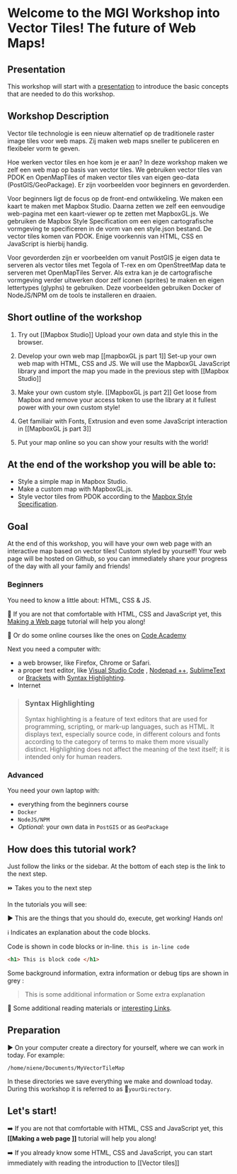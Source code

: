 # Welcome to the MGI Workshop into Vector Tiles! The future of Web Maps! 

## Presentation

This workshop will start with a [presentation](https://nieneb.github.io/mgi_workshop/) to introduce the basic concepts that are needed to do this workshop.

## Workshop Description

Vector tile technologie is een nieuw alternatief op de traditionele raster image tiles voor web maps. Zij maken web maps sneller te publiceren en flexibeler vorm te geven.

Hoe werken vector tiles en hoe kom je er aan? In deze workshop maken we zelf een web map op basis van vector tiles. We gebruiken vector tiles van PDOK en OpenMapTiles of maken vector tiles van eigen geo-data (PostGIS/GeoPackage). Er zijn voorbeelden voor beginners en gevorderden.

Voor beginners ligt de focus op de front-end ontwikkeling. We maken een kaart te maken met Mapbox Studio. Daarna zetten we zelf een eenvoudige web-pagina met een kaart-viewer op te zetten met MapboxGL.js. We gebruiken de Mapbox Style Specification om een eigen cartografische vormgeving te specificeren in de vorm van een style.json bestand. De vector tiles komen van PDOK. Enige voorkennis van HTML, CSS en JavaScript is hierbij handig.

Voor gevorderden zijn er voorbeelden om vanuit PostGIS je eigen data te serveren als vector tiles met Tegola of T-rex en om OpenStreetMap data te serveren met OpenMapTiles Server. Als extra kan je de cartografische vormgeving verder uitwerken door zelf iconen (sprites) te maken en eigen lettertypes (glyphs) te gebruiken. Deze voorbeelden gebruiken Docker of NodeJS/NPM om de tools te installeren en draaien.

## Short outline of the workshop

1. Try out [[Mapbox Studio]]
Upload your own data and style this in the browser. 

2. Develop your own web map [[mapboxGL js part 1]]
Set-up your own web map with HTML, CSS and JS. We will use the MapboxGL JavaScript library and import the map you made in the previous step with [[Mapbox Studio]]

3. Make your own custom style. [[MapboxGL js part 2]]
Get loose from Mapbox and remove your access token to use the library at it fullest power with your own custom style! 

4. Get familiair with Fonts, Extrusion and even some JavaScript interaction in [[MapboxGL js part 3]]

5. Put your map online so you can show your results with the world! 

## At the end of the workshop you will be able to:

* Style a simple map in Mapbox Studio.
* Make a custom map with MapboxGL.js.
* Style vector tiles from PDOK according to the  [Mapbox Style Specification](https://www.mapbox.com/mapbox-gl-js/style-spec/).

## Goal 

At the end of this workshop, you will have your own web page with an interactive map based on vector tiles! Custom styled by yourself! Your web page will be hosted on Github, so you can immediately share your progress of the day with all your family and friends!


### Beginners

You need to know a little about: HTML, CSS & JS. 

:link: If you are not that comfortable with HTML, CSS and JavaScript yet, this [Making a Web page](https://github.com/NieneB/Webmapping_for_beginners/wiki/Making-a-web-page) tutorial will help you along!

:link: Or do some online courses like the ones on [Code Academy](https://www.codecademy.com/)

Next you need a computer with:

* a web browser, like Firefox, Chrome or Safari.
* a proper text editor, like [Visual Studio Code](https://code.visualstudio.com/) , [Nodepad ++](https://notepad-plus-plus.org/download/v7.6.html), [SublimeText](http://www.sublimetext.com/) or [Brackets](http://brackets.io/) with [Syntax Highlighting](https://en.wikipedia.org/wiki/Syntax_highlighting).
* Internet

>### Syntax Highlighting
>
> Syntax highlighting is a feature of text editors that are used for programming, scripting, or mark-up languages, such as HTML. It displays text, especially source code, in different colours and fonts according to the category of terms to make them more visually distinct. Highlighting does not affect the meaning of the text itself; it is intended only for human readers.

### Advanced

You need your own laptop with:

* everything from the beginners course
* `Docker`
* `NodeJS/NPM`
* *Optional*: your own data in `PostGIS` or as `GeoPackage`


## How does this tutorial work?

Just follow the links or the sidebar. At the bottom of each step is the link to the next step.

:fast_forward: Takes you to the next step

In the tutorials you will see:

:arrow_forward: This are the things that you should do, execute, get working! Hands on! 

:information_source: Indicates an explanation about the code blocks. 

Code is shown in code blocks or in-line. `this is in-line code` 

``` html
<h1> This is block code </h1>
```

Some background information, extra information or debug tips are shown in grey :

> This is some additional information
> or
> Some extra explanation

:link: Some additional reading materials or [interesting Links](https://findtheinvisiblecow.com/). 

## Preparation

:arrow_forward: On your computer create a directory for yourself, where we can work in today. For example:

	/home/niene/Documents/MyVectorTileMap

In these directories we save everything we make and download today. During this workshop it is referred to as :open_file_folder:`yourDirectory`.

## Let's start!

:arrow_right: If you are not that comfortable with HTML, CSS and JavaScript yet, this **[[Making a web page ]]** tutorial will help you along!

:arrow_right: If you already know some HTML, CSS and JavaScript, you can start immediately with reading the introduction to [[Vector tiles]]